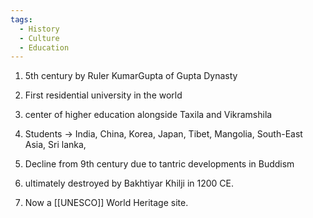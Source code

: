```yaml
---
tags:
  - History
  - Culture
  - Education
---
```

1. 5th century by Ruler KumarGupta of Gupta Dynasty
2. First residential university in the world
3. center of higher education alongside Taxila and Vikramshila
4. Students -> India, China, Korea, Japan, Tibet, Mangolia, South-East Asia, Sri lanka,

5. Decline from 9th century due to tantric developments in Buddism
6. ultimately destroyed by Bakhtiyar Khilji in 1200 CE.

7. Now a [[UNESCO]] World Heritage site.
